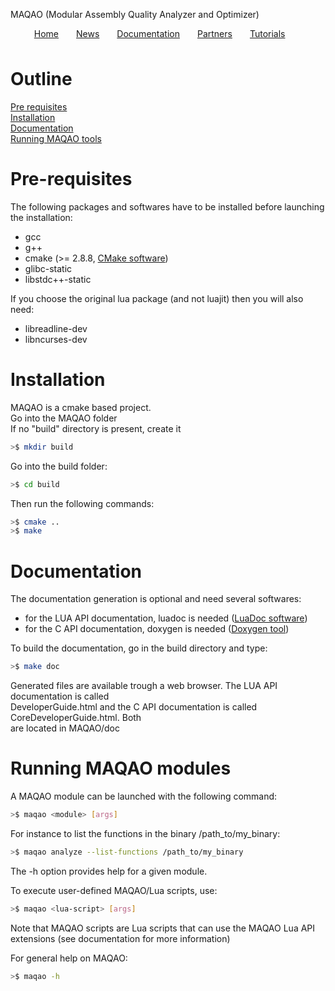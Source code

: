 MAQAO (Modular Assembly Quality Analyzer and Optimizer)

<ul id="menu" style="list-style-type:none;width:600px;height:25px;">
<li style="float:left;padding:0 1em;"><a href="index.md">Home</a></li>
<li style="float:left;padding:0 1em;"><a href="news.md">News</a></li>
<li style="float:left;padding:0 1em;"><a href="documentation.md">Documentation</a></li>
<li style="float:left;padding:0 1em;"><a href="partners.md">Partners</a></li>
<li style="float:left;padding:0 1em;"><a href="tutorials.md">Tutorials</a></li>
</ul>

# Outline

[Pre requisites](#pre-requisites)   
[Installation](#installation)   
[Documentation](#documentation)   
[Running MAQAO tools](#running-maqao-tools)

# Pre-requisites
The following packages and softwares have to be installed before launching the installation:
- gcc
- g++
- cmake (>= 2.8.8, [CMake software](http://www.cmake.org/cmake/resources/software.html "CMake download page"))
- glibc-static
- libstdc++-static  
 
If you choose the original lua package (and not luajit) then you will also need:   
- libreadline-dev
- libncurses-dev

# Installation
MAQAO is a cmake based project.   
Go into the MAQAO folder   
If no "build" directory is present, create it
```bash
>$ mkdir build
```
Go into the build folder:
```bash
>$ cd build
```
Then run the following commands:
```bash
>$ cmake ..
>$ make
```

# Documentation
The documentation generation is optional and need several softwares:
- for the LUA API documentation, luadoc is needed ([LuaDoc software](http://keplerproject.github.com/luadoc/ "LuaDoc home page"))
- for the C API documentation, doxygen is needed ([Doxygen tool](http://www.stack.nl/~dimitri/doxygen/ "Doxygen home page"))

To build the documentation, go in the build directory and type:
```bash
>$ make doc
```
Generated files are available trough a web browser. The LUA API documentation is called   
DeveloperGuide.html and the C API documentation is called CoreDeveloperGuide.html. Both   
are located in MAQAO/doc

# Running MAQAO modules
A MAQAO module can be launched with the following command:
```bash
>$ maqao <module> [args]
```
For instance to list the functions in the binary /path_to/my_binary:
```bash
>$ maqao analyze --list-functions /path_to/my_binary
```


The -h option provides help for a given module.   


To execute user-defined MAQAO/Lua scripts, use:
```bash
>$ maqao <lua-script> [args]
```
Note that MAQAO scripts are Lua scripts that can use the MAQAO Lua API extensions (see documentation for more information)   


For general help on MAQAO:
```bash
>$ maqao -h
```

